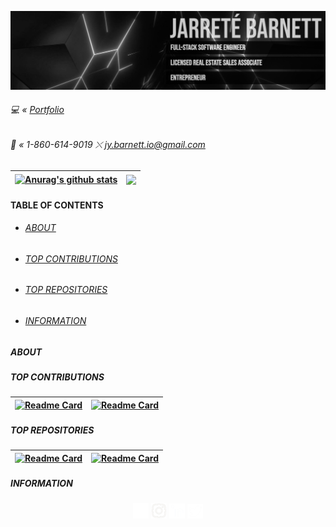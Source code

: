 ![Banner](https://github.com/jarretebarnett/jarretebarnett/blob/main/widebanner.png)
###### 💻 « <a href="https://jarretebarnett.github.io">Portfolio</a>
###### 📱 « 1-860-614-9019 ⤬ jy.barnett.io@gmail.com
| <a href="https://github.com/anuraghazra/github-readme-stats"><img align="center" src="https://github-readme-stats.vercel.app/api?username=jarretebarnett&hide=stars&show_icons=true&theme=algolia" alt="Anurag's github stats" /></a> | <a href="https://github.com/anuraghazra/github-readme-stats"><img align="center" src="https://github-readme-stats.vercel.app/api/top-langs/?username=jarretebarnett&layout=compact&theme=algolia" /></a> |
| ------------- | ------------- |

#### TABLE OF CONTENTS
* ###### [ABOUT](#about)
* ###### [TOP CONTRIBUTIONS](#top-contributions)
* ###### [TOP REPOSITORIES](#top-repositories)
* ###### [INFORMATION](#information)

##### ABOUT
##### TOP CONTRIBUTIONS
| [![Readme Card](https://github-readme-stats.vercel.app/api/pin/?username=jarretebarnett&repo=trekgambit&layout=compact&theme=algolia)](https://github.com/jarretebarnett/trekgambit) | [![Readme Card](https://github-readme-stats.vercel.app/api/pin/?username=jarretebarnett&repo=LyriChord&layout=compact&theme=algolia)](https://github.com/jarretebarnett/LyriChord) |
| ------------- | ------------- |

##### TOP REPOSITORIES
| [![Readme Card](https://github-readme-stats.vercel.app/api/pin/?username=jarretebarnett&repo=jarretebarnett.github.io&layout=compact&theme=algolia)](https://github.com/jarretebarnett/jarretebarnett.github.io) | [![Readme Card](https://github-readme-stats.vercel.app/api/pin/?username=jarretebarnett&repo=googlebooks&layout=compact&theme=algolia)](https://github.com/jarretebarnett/googlebooks) |
| ------------- | ------------- |

##### INFORMATION
<p align="center"><a href="https://www.facebook.com/jarrete.y.barnett/" rel="noreferrer"><img alt="alt_text" width="25px" src="https://github.com/jarretebarnett/jarretebarnett/blob/main/facebook.png" /></a>   <a href="https://www.instagram.com/jarrete.io/" rel="noreferrer"><img alt="alt_text" width="25px" src="https://github.com/jarretebarnett/jarretebarnett/blob/main/instagram.jpg" /></a>   <a href="https://www.linkedin.com/in/jarretebarnett" rel="noreferrer"><img alt="alt_text" width="25px" src="https://github.com/jarretebarnett/jarretebarnett/blob/main/linkedin.png" /></a>   <a href="https://www.twitter.com/jarretedotio" rel="noreferrer"><img alt="alt_text" width="25px" src="https://github.com/jarretebarnett/jarretebarnett/blob/main/twitter.png" /></a></p>
